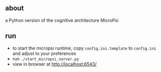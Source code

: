 about
-----
a Python version of the cognitive architecture MicroPsi

run
-----

* to start the micropsi runtime, copy `config.ini.template` to `config.ini` and adjust to your preferences
* run `./start_micropsi_server.py`
* view in browser at [http://localhost:6543/](http://localhost:6543/)
